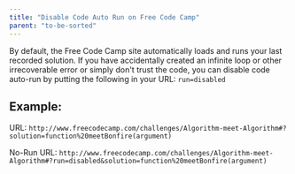 ```yaml
---
title: "Disable Code Auto Run on Free Code Camp"
parent: "to-be-sorted"
---
```


By default, the Free Code Camp site automatically loads and runs your last recorded solution. If you have accidentally created an infinite loop or other irrecoverable error or simply don't trust the code, you can disable code auto-run by putting the following in your URL: `run=disabled`

## Example:

URL: `http://www.freecodecamp.com/challenges/Algorithm-meet-Algorithm#?solution=function%20meetBonfire(argument)`

No-Run URL: `http://www.freecodecamp.com/challenges/Algorithm-meet-Algorithm#?run=disabled&solution=function%20meetBonfire(argument)`

